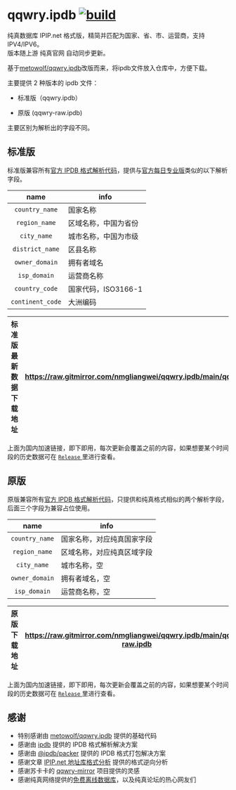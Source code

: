 # qqwry.ipdb [![build](https://github.com/nmgliangwei/qqwry.ipdb/actions/workflows/build.yml/badge.svg)](https://github.com/nmgliangwei/qqwry.ipdb/actions/workflows/build.yml)

纯真数据库 IPIP.net 格式版，精简并匹配为国家、省、市、运营商，支持IPV4/IPV6。  
版本随上游 纯真官网 自动同步更新。

基于[metowolf/qqwry.ipdb](https://github.com/metowolf/qqwry.ipdb)改版而来，将ipdb文件放入仓库中，方便下载。

主要提供 2 种版本的 ipdb 文件：

+ 标准版（qqwry.ipdb）

+ 原版 (qqwry-raw.ipdb)

主要区别为解析出的字段不同。

## 标准版

标准版兼容所有[官方 IPDB 格式解析代码](https://www.ipip.net/product/client.html)，提供与[官方每日专业版](https://www.ipip.net/product/ip.html#ipv4city)类似的以下解析字段。

|name|info|
|:---:|---|
|`country_name`|国家名称|
|`region_name`|区域名称，中国为省份|
|`city_name`|城市名称，中国为市级|
|`district_name`|区县名称|
|`owner_domain`|拥有者域名|
|`isp_domain`|运营商名称|
|`country_code`|国家代码，ISO3166-1|
|`continent_code`|大洲编码|


|                       标准版最新数据下载地址                        |https://raw.gitmirror.com/nmgliangwei/qqwry.ipdb/main/qqwry.ipdb|
|:----------------------------------------------------:|---|

上面为国内加速链接，即下即用，每次更新会覆盖之前的内容，如果想要某个时间段的历史数据可在 [` Release ` ](https://github.com/nmgliangwei/qqwry.ipdb/releases) 里进行查看。


## 原版

原版兼容所有[官方 IPDB 格式解析代码](https://www.ipip.net/product/client.html)，只提供和纯真格式相似的两个解析字段，后面三个字段为兼容占位使用。

|name|info|
|:---:|---|
|`country_name`|国家名称，对应纯真国家字段|
|`region_name`|区域名称，对应纯真区域字段|
|`city_name`|城市名称，空|
|`owner_domain`|拥有者域名，空|
|`isp_domain`|运营商名称，空|

|                          原版下载地址                          | https://raw.gitmirror.com/nmgliangwei/qqwry.ipdb/main/qqwry-raw.ipdb |
|:--------------------------------------------------------:|------------------------------------------------------------------------|

上面为国内加速链接，即下即用，每次更新会覆盖之前的内容，如果想要某个时间段的历史数据可在 [` Release ` ](https://github.com/nmgliangwei/qqwry.ipdb/releases) 里进行查看。


## 感谢

 - 特别感谢由 [metowolf/qqwry.ipdb](https://github.com/metowolf/qqwry.ipdb) 提供的基础代码
 - 感谢由 [ipdb](https://github.com/metowolf/ipdb) 提供的 IPDB 格式解析解决方案
 - 感谢由 [@ipdb/packer](https://github.com/metowolf/ipdb-packer) 提供的 IPDB 格式打包解决方案
 - 感谢文章 [IPIP.net 地址库格式分析](https://i-meto.com/ipdb-database/) 提供的格式逆向分析
 - 感谢苏卡卡的 [qqwry-mirror](https://github.com/SukkaW/qqwry-mirror) 项目提供的灵感
 - 感谢纯真网络提供的[免费离线数据库](http://www.cz88bbs.com/)，以及纯真论坛的热心网友们


